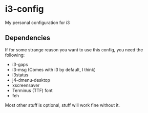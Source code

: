 # i3-config
My personal configuration for i3

Dependencies
------------
If for some strange reason you want to use this config, you need the following:
* i3-gaps
* i3-msg (Comes with i3 by default, I think)
* i3status
* j4-dmenu-desktop
* xscreensaver
* Terminus (TTF) font
* feh

Most other stuff is optional, stuff will work fine without it.
